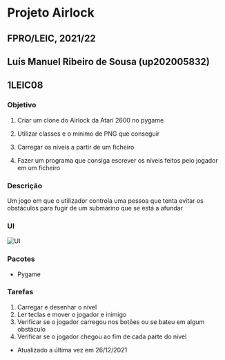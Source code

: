 # Projeto Airlock
## FPRO/LEIC, 2021/22
## Luís Manuel Ribeiro de Sousa (up202005832)
## 1LEIC08

### Objetivo

1. Criar um clone do Airlock da Atari 2600 no pygame

2. Utilizar classes e o mínimo de PNG que conseguir

3. Carregar os níveis a partir de um ficheiro

4. Fazer um programa que consiga escrever os níveis feitos pelo jogador em um ficheiro

### Descrição

Um jogo em que o utilizador controla uma pessoa que tenta evitar os obstáculos para fugir de um submarino que se está a afundar

### UI

![UI](https://i.imgur.com/I7vM8Um.png)

### Pacotes

- Pygame

### Tarefas

1. Carregar e desenhar o nível
2. Ler teclas e mover o jogador e inimigo
3. Verificar se o jogador carregou nos botões ou se bateu em algum obstáculo
4. Verificar se o jogador chegou ao fim de cada parte do nível

- Atualizado a última vez em 26/12/2021
